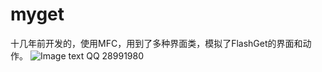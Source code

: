 # myget
十几年前开发的，使用MFC，用到了多种界面类，模拟了FlashGet的界面和动作。
![Image text](https://raw.github.com/wuxh123/myget/master/img/1.jpg)
QQ 28991980

